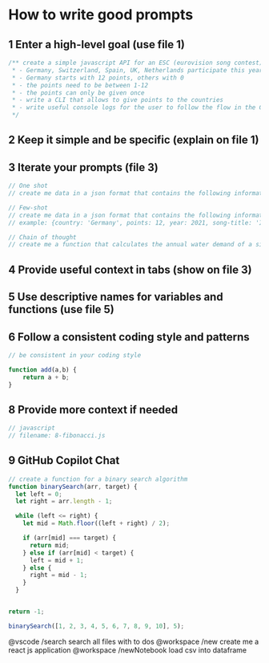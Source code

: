 # How to write good prompts 

## 1 Enter a high-level goal (use file 1)

```javascript
/** create a simple javascript API for an ESC (eurovision song contest) voting
 * - Germany, Switzerland, Spain, UK, Netherlands participate this year
 * - Germany starts with 12 points, others with 0
 * - the points need to be between 1-12
 * - the points can only be given once
 * - write a CLI that allows to give points to the countries
 * - write useful console logs for the user to follow the flow in the CLI
 */
```

## 2 Keep it simple and be specific (explain on file 1)


## 3 Iterate your prompts (file 3)

```javascript
// One shot
// create me data in a json format that contains the following information: country, points, year, song-title, artist

// Few-shot
// create me data in a json format that contains the following information: country, points, year, song-title, artist
// example: {country: 'Germany', points: 12, year: 2021, song-title: 'I don't feel hate', artist: 'Jendrik'}

// Chain of thought
// create me a function that calculates the annual water demand of a single-family household containing four people who are at home an average of 200 days per year and use an average of 100 liters of water per day


```

## 4 Provide useful context in tabs (show on file 3)

## 5 Use descriptive names for variables and functions (use file 5)

## 6 Follow a consistent coding style and patterns

```javascript
// be consistent in your coding style

function add(a,b) {
    return a + b;
}
```

## 8 Provide more context if needed

```javascript
// javascript
// filename: 8-fibonacci.js
```

## 9 GitHub Copilot Chat

```javascript
// create a function for a binary search algorithm
function binarySearch(arr, target) {
  let left = 0;
  let right = arr.length - 1;

  while (left <= right) {
    let mid = Math.floor((left + right) / 2);

    if (arr[mid] === target) {
      return mid;
    } else if (arr[mid] < target) {
      left = mid + 1;
    } else {
      right = mid - 1;
    }
  }


return -1;

binarySearch([1, 2, 3, 4, 5, 6, 7, 8, 9, 10], 5);

```

@vscode /search search all files with to dos
@workspace /new create me a react js application
@workspace /newNotebook load csv into dataframe
